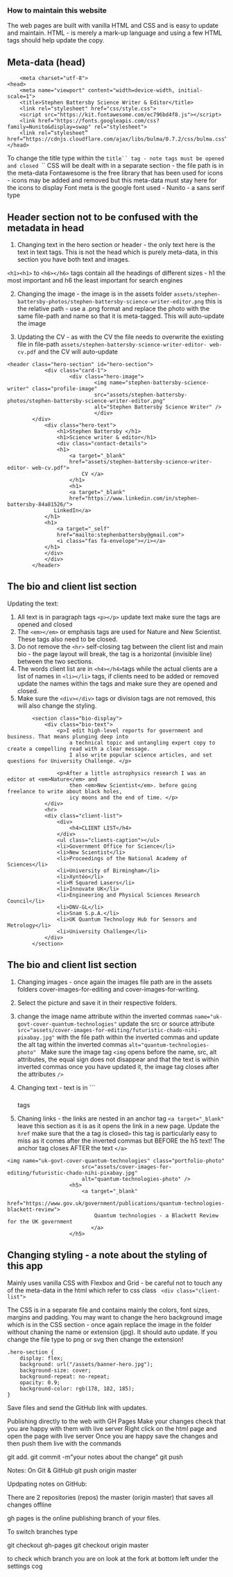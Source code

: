 ### How to maintain this website

The web pages are built with vanilla HTML and CSS and is easy to update and maintain. HTML - is merely a mark-up language and using a few HTML tags should help update the copy.

## Meta-data (head)
```
    <meta charset="utf-8">
<head>
    <meta name="viewport" content="width=device-width, initial-scale=1">
    <title>Stephen Battersby Science Writer & Editor</title>
    <link rel="stylesheet" href="css/style.css">
    <script src="https://kit.fontawesome.com/ec796bd4f8.js"></script>
    <link href="https://fonts.googleapis.com/css?family=Nunito&display=swap" rel="stylesheet">
    <link rel=“stylesheet” href=“https://cdnjs.cloudflare.com/ajax/libs/bulma/0.7.2/css/bulma.css“> 
</head> 
```

To change the title type within the ```title`` tag - note tags must be opened and closed ```<title></title>``
CSS will be dealt with in a separate section - the file path is in the meta-data
Fontawesome is the free library that has been used for icons - icons may be added and removed but this meta-data must stay here for the icons to display
Font meta is the google font used - Nunito - a sans serif type

## Header section not to be confused with the metadata in head

1. Changing text in the hero section or header - the only text here is the text in text tags. This is not the head which is purely meta-data, in this section you have both text and images.

```<h1><h1>``` to ```<h6></h6>``` tags contain all the headings of different sizes - h1 the most important and h6 the least important for search engines 

2. Changing the image - the image is in the assets folder ```assets/stephen-battersby-photos/stephen-battersby-science-writer-editor.png``` this is the relative path - use a .png format and replace the photo with the same file-path and name so that it is meta-tagged. This will auto-update the image

3. Updating the CV - as with the CV the file needs to overwrite the existing file in file-path ```assets/stephen-battersby-science-writer-editor- web-cv.pdf``` and the CV will auto-update

```
<header class="hero-section" id="hero-section">
            <div class="card-1">
                    <div class="hero-image">
                            <img name="stephen-battersby-science-writer" class="profile-image"
                            src="assets/stephen-battersby-photos/stephen-battersby-science-writer-editor.png"
                            alt="Stephen Battersby Science Writer" />
                            </div>     
        </div>
            <div class="hero-text">                           
                <h1>Stephen Battersby </h1>
                <h1>Science writer & editor</h1>
                <div class="contact-details">
                <h1>
                    <a target="_blank"
                    href="assets/stephen-battersby-science-writer-editor- web-cv.pdf">
                        CV </a>
                    </h1>
                    <h1>
                    <a target="_blank" 
                    href="https://www.linkedin.com/in/stephen-battersby-84a81526/">
               LinkedIn</a>
            </h1>
            <h1> 
                <a target="_self" 
                href="mailto:stephenbattersby@gmail.com">
                <i class="fas fa-envelope"></i></a>
            </h1>
            </div>
            </div>
        </header>
```
## The bio and client list section

Updating the text:

1. All text is in paragraph tags ```<p></p>``` update text make sure the tags are opened and closed
2. The ```<em></em>``` or emphasis tags are used for Nature and New Scientist. These tags also need to be closed.
3. Do not remove the ```<hr>``` self-closing tag between the client list and main bio - the page layout will break, the tag is a horizontal (invisible line) between the two sections.
4. The words client list are in ```<h4></h4>```tags while the actual clients are a list of names in ```<li></li>``` tags, if clients need to be added or removed update the names within the tags and make sure they are opened and closed.
5. Make sure the ```<div></div>``` tags or division tags are not removed, this will also change the styling.

```
        <section class="bio-display">
            <div class="bio-text">
                <p>I edit high-level reports for government and business. That means plunging deep into
                    a technical topic and untangling expert copy to create a compelling read with a clear message.
                    I also write popular science articles, and set questions for University Challenge. </p>

                <p>After a little astrophysics research I was an editor at <em>Nature</em> and
                    then <em>New Scientist</em>. before going freelance to write about black holes,
                    icy moons and the end of time. </p>
            </div>
            <hr>
            <div class="client-list">
                <div>
                    <h4>CLIENT LIST</h4>
                </div>
                <ul class="clients-caption"></ul>
                <li>Government Office for Science</li>
                <li>New Scientist</li>
                <li>Proceedings of the National Academy of Sciences</li>
                <li>University of Birmingham</li>
                <li>Xyntéo</li>
                <li>M Squared Lasers</li>
                <li>Innovate UK</li>
                <li>Engineering and Physical Sciences Research Council</li>
                <li>DNV-GL</li>
                <li>Snam S.p.A.</li>
                <li>UK Quantum Technology Hub for Sensors and Metrology</li>
                <li>University Challenge</li>
            </div>
        </section>
```
## The bio and client list section

1. Changing images - once again the images file path are in the assets folders cover-images-for-editing and cover-images-for-writing.
2. Select the picture and save it in their respective folders.
3. change the image name attribute within the inverted commas ```name="uk-govt-cover-quantum-technologies"``` update the src or source attribute ```src="assets/cover-images-for-editing/futuristic-chado-nihi-pixabay.jpg"``` with the file path within the inverted commas and update the alt tag within the inverted commas ```alt="quantum-technologies-photo" ```
Make sure the image tag ```<img``` opens before the name, src, alt attributes, the equal sign does not disappear and that the text is within inverted commas once you have updated it, the image tag closes after the attributes ```/>```

4. Changing text - text is in ```<h5></h5> tags 
5. Chaning links - the links are nested in an anchor tag ```<a target="_blank"``` leave this section as it is as it opens the link in a new page. Update the ```href``` make sure that the a tag is closed```>``` this tag is particularly easy to miss as it comes after the inverted commas but BEFORE the h5 text!
The anchor tag closes AFTER the text ```</a>```
```
<img name="uk-govt-cover-quantum-technologies" class="portfolio-photo"
                        src="assets/cover-images-for-editing/futuristic-chado-nihi-pixabay.jpg"
                        alt="quantum-technologies-photo" />
                    <h5>
                        <a target="_blank"
                            href="https://www.gov.uk/government/publications/quantum-technologies-blackett-review">
                            Quantum technologies - a Blackett Review for the UK government
                           </a>
                    </h5>
```

## Changing styling - a note about the styling of this app
Mainly uses vanilla CSS with Flexbox and Grid - be careful not to touch any of the meta-data in the html which refer to css class ``` <div class="client-list">``` 

The CSS is in a separate file and contains mainly the colors, font sizes, margins and padding. You may want to change the hero background image which is in the CSS section - once again replace the image in the folder without chaning the name or extension (jpg). It should auto update. If you change the file type to png or svg then change the extension!
```
.hero-section {
	display: flex;
	background: url("/assets/banner-hero.jpg");
	background-size: cover;
	background-repeat: no-repeat; 
	opacity: 0.9;
	background-color: rgb(178, 182, 185);
}
```

Save files and send the GitHub link with updates.

Publishing directly to the web with GH Pages
Make your changes check that you are happy with them with live server
Right click on the html page and open the page with live server
Once you are happy save the changes and then push them live with the commands

git add.
git commit -m"your notes about the change"
git push

Notes: On Git & GitHub
git push origin master

Updpating notes on GitHub:

There are 2 repositories (repos) the master (origin master) that saves all changes offline

gh pages is the online publishing branch of your files.

To switch branches type

git checkout gh-pages
git checkout origin master

to check which branch you are on look at the fork at bottom left under the settings cog